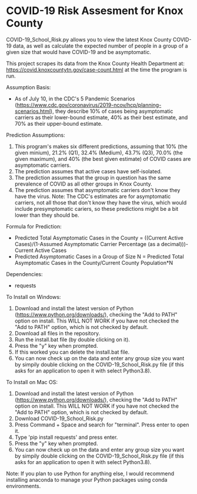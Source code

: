 # COVID-19 Risk Assesment for Knox County
COVID-19_School_Risk.py allows you to view the latest Knox County COVID-19 data, as well as calculate the expected number of people in a 
group of a given size that would have COVID-19 and be asymptomatic.

This project scrapes its data from the Knox County Health Department at: https://covid.knoxcountytn.gov/case-count.html at the time the program is run.

Assumption Basis:
- As of July 10, in the CDC's 5 Pandemic Scenarios (https://www.cdc.gov/coronavirus/2019-ncov/hcp/planning-scenarios.html), they describe 10% of cases being asymptomatic carriers as their lower-bound estimate, 40% as their best estimate, and 70% as their upper-bound estimate. 

Prediction Assumptions:
1) This program's makes six different predictions, assuming that 10% (the given minium), 21.2% (Q1), 32.4% (Medium), 43.7% (Q3), 70.0% (the given maximum), and 40% (the best given estimate) of COVID cases are asymptomatic carriers. 
2) The prediction assumes that active cases have self-isolated. 
3) The prediction assumes that the group in question has the same prevalence of COVID as all other groups in Knox County.
4) The prediction assumes that asymptomatic carriers don't know they have the virus. 
Note: The CDC's estimates are for asymptomatic carriers, not all those that don't know they have the virus, which would include presymptomatic cariers, so these predictions might be a bit lower than they should be.

Formula for Prediction:
- Predicted Total Asymptomatic Cases in the County = ((Current Active Cases)/(1-Assumed Asymptomatic Carrier Percentage (as a decimal)))-Current Active Cases
- Predicted Asymptomatic Cases in a Group of Size N = Predicted Total Asymptomatic Cases in the County/Current County Population\*N

Dependencies:
- requests 

To Install on Windows: 
1) Download and install the latest version of Python (https://www.python.org/downloads/), checking the "Add to PATH" option on install. This WILL NOT WORK if you have not checked the "Add to PATH" option, which is not checked by default.
2) Download all files in the repository.
3) Run the install.bat file (by double clicking on it).
4) Press the "y" key when prompted.
5) If this worked you can delete the install.bat file.
6) You can now check up on the data and enter any group size you want by simpily double clicking on the COVID-19_School_Risk.py file (if this asks for an application to open it with select Python3.8).

To Install on Mac OS:
1) Download and install the latest version of Python (https://www.python.org/downloads/), checking the "Add to PATH" option on install. This WILL NOT WORK if you have not checked the "Add to PATH" option, which is not checked by default.
2) Download COVID-19_School_Risk.py
3) Press Command + Space and search for "terminal". Press enter to open it.
4) Type 'pip install requests' and press enter. 
5) Press the "y" key when prompted.
6) You can now check up on the data and enter any group size you want by simpily double clicking on the COVID-19_School_Risk.py file (if this asks for an application to open it with select Python3.8).

Note: If you plan to use Python for anything else, I would recommend installing anaconda to manage your Python packages using conda environments.
